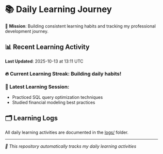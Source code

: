 # 📚 Daily Learning Journey

🎯 **Mission**: Building consistent learning habits and tracking my professional development journey.

## 📊 Recent Learning Activity

**Last Updated**: 2025-10-13 at 13:11 UTC

### 🔥 Current Learning Streak: Building daily habits!

### 📝 Latest Learning Session:
- Practiced SQL query optimization techniques
- Studied financial modeling best practices

## 🗂️ Learning Logs

All daily learning activities are documented in the [logs/](./logs/) folder.

---
*🤖 This repository automatically tracks my daily learning activities*
